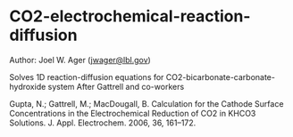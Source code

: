 # CO2-electrochemical-reaction-diffusion
Author: Joel W. Ager (jwager@lbl.gov)

Solves 1D reaction-diffusion equations for CO2-bicarbonate-carbonate-hydroxide system
After Gattrell and co-workers

Gupta, N.; Gattrell, M.; MacDougall, B. Calculation for the Cathode Surface Concentrations in the Electrochemical Reduction of CO2 in KHCO3 Solutions. J. Appl. Electrochem. 2006, 36, 161–172.
